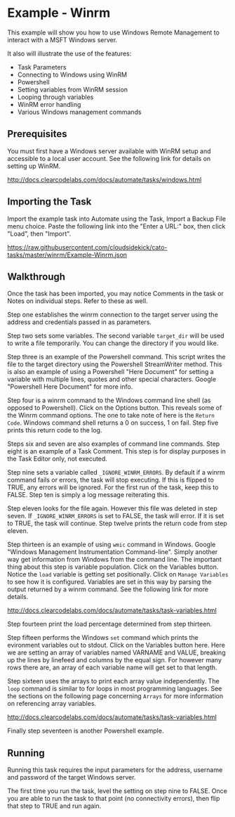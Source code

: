 Example - Winrm
=============

This example will show you how to use Windows Remote Management to interact with a MSFT Windows server. 

It also will illustrate the use of the features:

* Task Parameters
* Connecting to Windows using WinRM
* Powershell
* Setting variables from WinRM session
* Looping through variables
* WinRM error handling
* Various Windows management commands

Prerequisites
-------------

You must first have a Windows server available with WinRM setup and accessible to a local user account. See the following link for details on setting up WinRM.

http://docs.clearcodelabs.com/docs/automate/tasks/windows.html

Importing the Task
------------------

Import the example task into Automate using the Task, Import a Backup File menu choice. Paste the following link into the "Enter a URL:" box, then click "Load", then "Import". 

https://raw.githubusercontent.com/cloudsidekick/cato-tasks/master/winrm/Example-Winrm.json

Walkthrough
-----------

Once the task has been imported, you may notice Comments in the task or Notes on individual steps. Refer to these as well. 

Step one establishes the winrm connection to the target server using the address and credentials passed in as parameters. 

Step two sets some variables. The second variable `target_dir` will be used to write a file temporarily. You can change the directory if you would like.

Step three is an example of the Powershell command. This script writes the file to the target directory using the Powershell StreamWriter method. This is also an example of using a Powershell "Here Document" for setting a variable with multiple lines, quotes and other special characters. Google "Powershell Here Document" for more info. 

Step four is a winrm command to the Windows command line shell (as opposed to Powershell). Click on the Options button. This reveals some of the Winrm command options. The one to take note of here is the `Return Code`. Windows command shell returns a 0 on success, 1 on fail.  Step five prints this return code to the log. 
 
Steps six  and seven are also examples of command line commands. Step eight is an example of a Task Comment. This step is for display purposes in the Task Editor only, not executed.

Step nine sets a variable called `_IGNORE_WINRM_ERRORS`. By default if a winrm command fails or errors, the task will stop executing. If this is flipped to TRUE, any errors will be ignored. For the first run of the task, keep this to FALSE. Step ten is simply a log message reiterating this.

Step eleven looks for the file again. However this file was deleted in step seven. If `_IGNORE_WINRM_ERRORS` is set to FALSE, the task will error. If it is set to TRUE, the task will continue. Step twelve prints the return code from step eleven. 

Step thirteen is an example of using `wmic` command in Windows. Google "Windows Management Instrumentation Command-line". Simply another way get information from Windows from the command line. The important thing about this step is variable population. Click on the Variables button. Notice the `load` variable is getting set positionally. Click on `Manage Variables` to see how it is configured. Variables are set in this way by parsing the output returned by a winrm command. See the following link for more details. 

http://docs.clearcodelabs.com/docs/automate/tasks/task-variables.html

Step fourteen print the load percentage determined from step thirteen. 

Step fifteen performs the Windows `set` command which prints the evironment variables out to stdout. Click on the Variables button here. Here we are setting an array of variables named VARNAME and VALUE, breaking up the lines by linefeed and columns by the equal sign. For however many rows there are, an array of each variable name will get set to that length. 

Step sixteen uses the arrays to print each array value independently. The `loop` command is similar to for loops in most programming languages. See the sections on the following page concerning `Arrays` for more information on referencing array variables. 

http://docs.clearcodelabs.com/docs/automate/tasks/task-variables.html

Finally step seventeen is another Powershell example. 

Running
-------

Running this task requires the input parameters for the address, username and password of the target Windows server. 

The first time you run the task, level the setting on step nine to FALSE. Once you are able to run the task to that point (no connectivity errors), then flip that step to TRUE and run again. 
